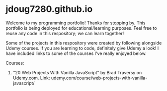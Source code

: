 # jdoug7280.github.io
Welcome to my programming portfolio! Thanks for stopping by.
This portfolio is being deployed for educational/learning purposes. Feel free to reuse any code in this respository; we can learn together!

Some of the projects in this respository were created by following alongside Udemy courses. If you are learning to code, definitely give Udemy a look! I have included links to some of the courses I've really enjoyed below.

Courses:
1. "20 Web Projects With Vanilla JavaScript" by Brad Traversy on Udemy.com. Link: udemy.com/course/web-projects-with-vanilla-javascript/
